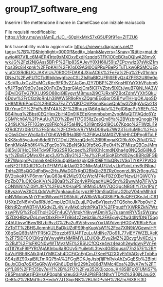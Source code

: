 # group17_software_eng
Inserire i file mettendone il nome in CamelCase con iniziale maiuscola

File requisiti modificabile:
https://1drv.ms/w/s!AmE_rIJC_-60pHxMrk57xG5UF9f9?e=ZITZU6

link traceability matrix aggiornata: 
https://viewer.diagrams.net/?tags=%7B%7D&highlight=0000ff&edit=_blank&layers=1&nav=1&title=mat.drawio#R7V1Lc6M4EP41rto9xMXDxvExdjKzqdq5TFK1O0cBCtaOQIwA28mvXwkJG%2FzI2NjGAss5BFrP%2Flp83SAJevY0XH6lIJ59Iz7EPcvwlz37sWdZ1mhos39c8i4kpnk%2FFpKAIl%2FK1oIX9AGl0O6PRuPBeP2TuTLkw6RSMCUEpyiuCj0SRdBLKzJAKVlUs70RXO1FDAK4JXjxAC6k%2FeFa%2Fg%2Fy01mhmDNeJ%2FwFUTCTjd9bjkhwgfczoCSLZIsRiaBICUFRjSEEyQz4ZFES2U89e0oJScVRuJxCzJEuMCzKpe9FR3v2ZJaGmJ2Y7DBP%2FrKnsHlIYaYXhVFabm5vfUPTgeY9dOy3se2OnTvZwBzgrGjAcjCra5ICl7VZbtv5lXEtJwuB7QNLNA3W3jDviDGTyG7KXUJ9SO88gjGIEygyrM8mua2j9C7JRxhPZBotZdmVYXh5QkU6Ddw%2FrCGz9pRnLh38WW5R9oRVxZQgmEEgSprOSBYwTHHgOKJgoSDvH8MtBr6PoqCi%2B6CSa7EaZYVQKl7OVPSmnKucwQnkfwG7S9gVuQv2fSDtrYnurGY%2FpPuBMY4A%2F%2Bhuzg7A6Ag4alv%2FgIG6qcPzY6EFu%2BS4Ihuq%2Bbst0EQHjxx2biH4Dn9lKEEpKmnmbubm2vpdMuQjTFAQdc6Yz2GMYch8A%2FhAuUu7IZO%2BwiTl7G05IIzZeeQm8Ya%2BWzbmQnogjx7Nc349LK%2FF103ayvx8FKp%2F5aHNC431l9nt92q19OL67Kpqo%2F1WzLl19XfRdCtVz0BrO%2FE5hkc%2FCfHtgVR7YMkD06wbZWr23TsirIuM9c%2FsasjOlw5OvHWroXaSxTGhKWH5fHa3B9j%2FiKwJ3AM0ZVEhiHhCDPngRTxLFkKK8ro55ycJugh6de6I1YC1DpU26hzqQdg%2Bl9KmgaKCI9Iu5Xy2tfutD%2BnnKMkARh8fK4%2Fgc9o3%2BeNSKIJ9fp5kGJPeOt4%2FMizuQBCpJMm3j65vl3j1HcC1R4Tdv9F7gG2SR1Gcpex%2FljKCh1cmdNXha4g0NQ5dGiiNu5wr%2BoErQMyxXHugx3JG%2By3%2F7eJ%2Fu4SiqKEbYd02wc8BRcBFGB3P7WqrqmPyzmmkKe0EShu0g9IaehzpkjQlEX9iEYIIxQRvzVSqTIYKP7PVOGgcNF2fTtfDdtD1CcTrI1FfMYU4rUaj020ONkgMaU7UvLyLIpYbioLrhv6rtNlqrJTnHa2R5sQGOdFpByc2HsJWaDGTrKgD2BbQjcZBZRz0conrzL8N2r9cgu%2BV2txkoKfNP6mmrYauQ63a4i2Mjz93XzWtcM74eFBZtXBcfNzwLHQjWCYsPqZbO71uCICGqKlVs%2B0aB%2F2o4vKPKgadXUAQ5m%2BwwMg7lFjVVqcONWiNlNZI09YJtFV%2FkUAXHaaP5ihRMn5UMV7QOGgcNBGfiYi7Ov1PgY88vszqVwZ8ClLQdoVuPt7qnkaauE4grvpz9F10mSiaQ5oUG2bzV04mMIhIr4mNVMqjowMrjYPm6WvwdFfDS5hALytW8leWRaGIS6iP1u8uQFECKeJvLiC91U5XpZdN6VhOa6RfJdCmpUzOIUuZuujLPQwBvYjqetv3TQ6ohoJkPbp0yH2RkNtRZnnWBT4VUGdyjZL4NjVviMk6icNthPKaTX%2FPpudfYXWRRZkN7WzxswPIVG%2Fp0ThoHDQFn4uCVVktpkY4kyyADmjV5J7usanmRYV5sSWzaw15ZDKHBzwI7qLmyrOIxkFlHPTrB64zZze6zSiu%2FAEgvjyCfw34lNfDNjT5ogZ45Utbvw1Bvw1Bfzbi9vzG%2Fa2u9Vj5hvxsqYxrUAYdverjHODpVR8tcEPaoZzToTT%2BHSJlomnhULBaDkUZdPS9hgKuoVsW1%2Fca7XIN9kVGewviHYX8gSqQ6BsMfYPR5tGlZ5trzzbf61U4FTzuLuMdlNe7Do91L77vlEY7WZELXeK%2F75IDF8O13KrgYaVwyeWzNMRMYLLDJKXkJ5yu2MZ%2BcvgfJyKEcUn%2BJf%2F1xFKON0wWTMyzMEl%2BSUCfCQxe4wz4eaoh2ewldwyPVnFeqtTIf7KxF9lPYRt7AjAKInbu8a8OUy5IYuilebtL3twk4G8SgusaI77n257E%2BY5uVuYlBh6KAtkXgUYMKCsh4DCFiCnEgCmJ7KeePQ2XXyFh1VAGsyFTnbEo8S4zj8Z90xaiBfLTmRQ75rA%2FGgj5DKJgJtsbj1jIPhRykAhZsGqESb%2BIptlBuJxCDq7oSX5sGRyWvIGh6UDzHjr229h2x86d7MMc4Exa%2BvX7w%2FTpYfL89%2FPrD5by7eH1%2B%2FO%2Fva35293jozooJKrl8SBFpXFUMjS7%2B5PnsmKezjFGHsAP0qgh8n2euG3lPaPJPI8FB4NhxYTDYd%2B0jNJvuGXOe8fu2%2BMd1hz3HedoY7JTSjgjrNK%2BUhDPvhH%2BZhj76X8%3D

